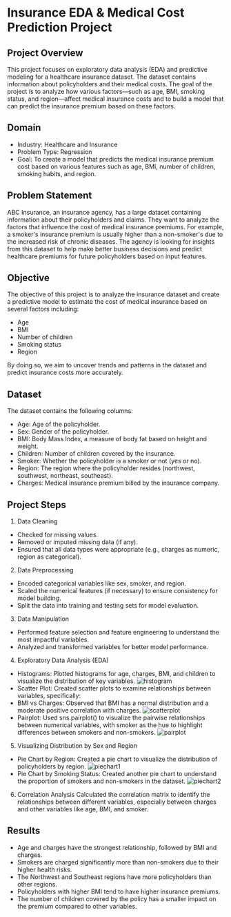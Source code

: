 # Insurance EDA & Medical Cost Prediction Project

## Project Overview

This project focuses on exploratory data analysis (EDA) and predictive modeling for a healthcare insurance dataset. The dataset contains information about policyholders and their medical costs. The goal of the project is to analyze how various factors—such as age, BMI, smoking status, and region—affect medical insurance costs and to build a model that can predict the insurance premium based on these factors.

## Domain
+ Industry: Healthcare and Insurance
+ Problem Type: Regression
+ Goal: To create a model that predicts the medical insurance premium cost based on various features such as age, BMI, number of children, smoking habits, and region.

## Problem Statement

ABC Insurance, an insurance agency, has a large dataset containing information about their policyholders and claims. They want to analyze the factors that influence the cost of medical insurance premiums. For example, a smoker's insurance premium is usually higher than a non-smoker's due to the increased risk of chronic diseases. The agency is looking for insights from this dataset to help make better business decisions and predict healthcare premiums for future policyholders based on input features.

## Objective
The objective of this project is to analyze the insurance dataset and create a predictive model to estimate the cost of medical insurance based on several factors including:

+ Age
+ BMI
+ Number of children
+ Smoking status
+ Region

By doing so, we aim to uncover trends and patterns in the dataset and predict insurance costs more accurately.

## Dataset
The dataset contains the following columns:

* Age: Age of the policyholder.
* Sex: Gender of the policyholder.
* BMI: Body Mass Index, a measure of body fat based on height and weight.
* Children: Number of children covered by the insurance.
* Smoker: Whether the policyholder is a smoker or not (yes or no).
* Region: The region where the policyholder resides (northwest, southwest, northeast, southeast).
* Charges: Medical insurance premium billed by the insurance company.

## Project Steps
1. Data Cleaning
+ Checked for missing values.
+ Removed or imputed missing data (if any).
+ Ensured that all data types were appropriate (e.g., charges as numeric, region as categorical).
2. Data Preprocessing
+ Encoded categorical variables like sex, smoker, and region.
+ Scaled the numerical features (if necessary) to ensure consistency for model building.
+ Split the data into training and testing sets for model evaluation.
3. Data Manipulation
+ Performed feature selection and feature engineering to understand the most impactful variables.
+ Analyzed and transformed variables for better model performance.
4. Exploratory Data Analysis (EDA)
+ Histograms: Plotted histograms for age, charges, BMI, and children to visualize the distribution of key variables.
![histogram](https://github.com/user-attachments/assets/162f0fde-16c8-4f75-b0b2-87af9b96a3f0)
+ Scatter Plot: Created scatter plots to examine relationships between variables, specifically:
+ BMI vs Charges: Observed that BMI has a normal distribution and a moderate positive correlation with charges.
![scatterplot](https://github.com/user-attachments/assets/d320ef44-3f3d-4189-950b-1aeb52dab905)
+ Pairplot: Used sns.pairplot() to visualize the pairwise relationships between numerical variables, with smoker as the hue to highlight differences between smokers and non-smokers.
![pairplot](https://github.com/user-attachments/assets/fc4cd36d-8782-4553-8463-d0ee430f7149)
5. Visualizing Distribution by Sex and Region
+ Pie Chart by Region: Created a pie chart to visualize the distribution of policyholders by region.
![piechart1](https://github.com/user-attachments/assets/7c58d79b-2f94-4f8b-ab4b-8045fc3490c8)
+ Pie Chart by Smoking Status: Created another pie chart to understand the proportion of smokers and non-smokers in the dataset.
![piechart2](https://github.com/user-attachments/assets/8a1449f4-694f-497d-98ce-073cf586db75)
6. Correlation Analysis
Calculated the correlation matrix to identify the relationships between different variables, especially between charges and other variables like age, BMI, and smoker.
## Results
+ Age and charges have the strongest relationship, followed by BMI and charges.
+ Smokers are charged significantly more than non-smokers due to their higher health risks.
+ The Northwest and Southeast regions have more policyholders than other regions.
+ Policyholders with higher BMI tend to have higher insurance premiums.
+ The number of children covered by the policy has a smaller impact on the premium compared to other variables.
